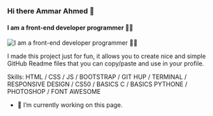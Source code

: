 ### Hi there  Ammar Ahmed 👋
#### I am a front-end developer programmer 🖤🤞
![I am a front-end developer programmer 🖤🤞](https://arturssmirnovs.github.io/github-profile-readme-generator/images/banner.png)

I made this project just for fun, it allows you to create nice and simple GitHub Readme files that you can copy/paste and use in your profile.

Skills: HTML / CSS / JS / BOOTSTRAP / GIT HUP / TERMINAL  / RESPONSIVE DESIGN / CS50 / BASICS C / BASICS PYTHONE / PHOTOSHOP / FONT AWESOME

- 🔭 I’m currently working on this page. 




